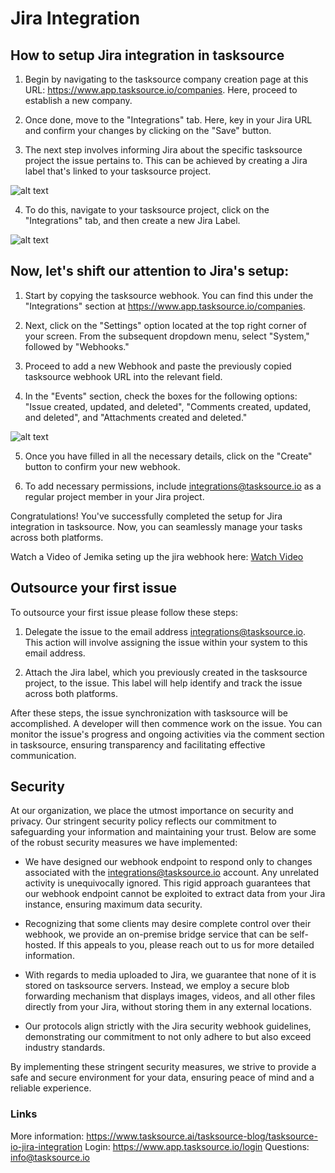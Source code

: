 # Jira Integration


## How to setup Jira integration in tasksource

1. Begin by navigating to the tasksource company creation page at this URL: https://www.app.tasksource.io/companies. Here, proceed to establish a new company.

2. Once done, move to the "Integrations" tab. Here, key in your Jira URL and confirm your changes by clicking on the "Save" button.

3. The next step involves informing Jira about the specific tasksource project the issue pertains to. This can be achieved by creating a Jira label that's linked to your tasksource project.

![alt text](http://app.tasksource.io/img/readme/Screenshot%202023-06-19%20at%2009.07.12.png)

4. To do this, navigate to your tasksource project, click on the "Integrations" tab, and then create a new Jira Label.

![alt text](http://app.tasksource.io/img/readme/Screenshot%202023-06-19%20at%2009.10.26.png)



## Now, let's shift our attention to Jira's setup:

1. Start by copying the tasksource webhook. You can find this under the "Integrations" section at https://www.app.tasksource.io/companies.

2. Next, click on the "Settings" option located at the top right corner of your screen. From the subsequent dropdown menu, select "System," followed by "Webhooks."

3. Proceed to add a new Webhook and paste the previously copied tasksource webhook URL into the relevant field.

4. In the "Events" section, check the boxes for the following options: "Issue created, updated, and deleted", "Comments created, updated, and deleted", and "Attachments created and deleted."

![alt text](http://app.tasksource.io/img/readme/jemika-jira.jpeg)

5. Once you have filled in all the necessary details, click on the "Create" button to confirm your new webhook.

6. To add necessary permissions, include integrations@tasksource.io as a regular project member in your Jira project.

Congratulations! You've successfully completed the setup for Jira integration in tasksource. Now, you can seamlessly manage your tasks across both platforms. 

Watch a Video of Jemika seting up the jira webhook here:
[Watch Video](https://github.com/desentio/tasksource-main-app/assets/22271360/9f6d5177-dd1b-46d0-a118-72b7c896da9d)




## Outsource your first issue

To outsource your first issue please follow these steps:

1. Delegate the issue to the email address integrations@tasksource.io. This action will involve assigning the issue within your system to this email address.

2. Attach the Jira label, which you previously created in the tasksource project, to the issue. This label will help identify and track the issue across both platforms.

After these steps, the issue synchronization with tasksource will be accomplished. A developer will then commence work on the issue. You can monitor the issue's progress and ongoing activities via the comment section in tasksource, ensuring transparency and facilitating effective communication.



## Security

At our organization, we place the utmost importance on security and privacy. Our stringent security policy reflects our commitment to safeguarding your information and maintaining your trust. Below are some of the robust security measures we have implemented:


- We have designed our webhook endpoint to respond only to changes associated with the integrations@tasksource.io account. Any unrelated activity is unequivocally ignored. This rigid approach guarantees that our webhook endpoint cannot be exploited to extract data from your Jira instance, ensuring maximum data security.

- Recognizing that some clients may desire complete control over their webhook, we provide an on-premise bridge service that can be self-hosted. If this appeals to you, please reach out to us for more detailed information.

- With regards to media uploaded to Jira, we guarantee that none of it is stored on tasksource servers. Instead, we employ a secure blob forwarding mechanism that displays images, videos, and all other files directly from your Jira, without storing them in any external locations.

- Our protocols align strictly with the Jira security webhook guidelines, demonstrating our commitment to not only adhere to but also exceed industry standards.

By implementing these stringent security measures, we strive to provide a safe and secure environment for your data, ensuring peace of mind and a reliable experience.


### Links
More information: https://www.tasksource.ai/tasksource-blog/tasksource-io-jira-integration
Login: https://www.app.tasksource.io/login
Questions: info@tasksource.io
